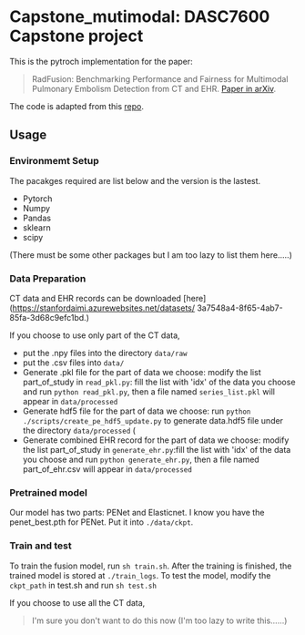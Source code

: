 # Capstone_mutimodal: DASC7600 Capstone project

This is the pytroch implementation for the paper:
>RadFusion: Benchmarking Performance and Fairness for Multimodal Pulmonary Embolism Detection from CT and EHR. [Paper in arXiv](https://arxiv.org/abs/2111.11665).
 
The code is adapted from this [repo](https://github.com/marshuang80/penet). 


## Usage

### Environmemt Setup

The pacakges required are list below and the version is the lastest.
* Pytorch
* Numpy
* Pandas
* sklearn
* scipy

(There must be some other packages but I am too lazy to list them here.....)

### Data Preparation

CT data and EHR records can be downloaded [here](https://stanfordaimi.azurewebsites.net/datasets/ 3a7548a4-8f65-4ab7-85fa-3d68c9efc1bd.)   

If you choose to use only part of the CT data, 

* put the .npy files into the directory `data/raw`
* put the .csv files into `data/`
* Generate .pkl file for the part of data we choose:    modify the list part_of_study in `read_pkl.py`: fill the list with 'idx' of the data you choose and run `python read_pkl.py`, then a file named `series_list.pkl` will appear in `data/processed`
* Generate hdf5 file for the part of data we choose:    run `python ./scripts/create_pe_hdf5_update.py` to generate data.hdf5 file under the directory `data/processed` (
* Generate combined EHR record for the part of data we choose:    modify the list part_of_study in `generate_ehr.py`:fill the list with 'idx' of the data you choose and run `python generate_ehr.py`, then a file named part_of_ehr.csv will appear in `data/processed`


### Pretrained model

Our model has two parts: PENet and Elasticnet. I know you have the penet_best.pth for PENet. Put it into `./data/ckpt`. 

### Train and test

To train the fusion model, run `sh train.sh`. After the training is finished, the trained model is stored at `./train_logs`. 
To test the model, modify the `ckpt_path` in test.sh and run `sh test.sh`


If you choose to use all the CT data, 

> I'm sure you don't want to do this now (I'm too lazy to write this......)




